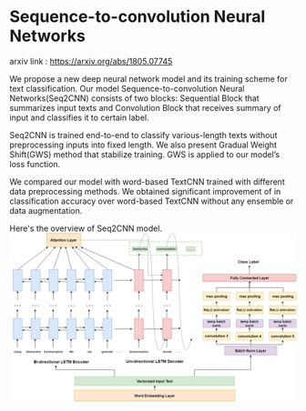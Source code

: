 # Sequence-to-convolution Neural Networks

arxiv link : https://arxiv.org/abs/1805.07745

We propose a new deep neural network model and its training scheme for text
classification. Our model Sequence-to-convolution Neural Networks(Seq2CNN)
consists of two blocks: Sequential Block that summarizes input texts and Convolution
Block that receives summary of input and classifies it to certain label.

Seq2CNN is trained end-to-end to classify various-length texts without preprocessing
inputs into fixed length. We also present Gradual Weight Shift(GWS)
method that stabilize training. GWS is applied to our model’s loss function.

We compared our model with word-based TextCNN trained with different data preprocessing
methods. We obtained significant improvement of in classification accuracy
over word-based TextCNN without any ensemble or data augmentation.

Here's the overview of Seq2CNN model.
![alt text](https://github.com/tgisaturday/Seq2CNN/blob/master/seq2CNN.png)
